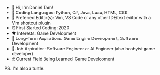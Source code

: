 - 👋 Hi, I'm Daniel Tam!
- 🔢 Coding Languages: Python, C#, Java, Luau, HTML, CSS
- 📝 Preferred Editor(s): Vim, VS Code or any other IDE/text editor with a Vim shortcut plugin
- ⏰ First Started Coding: 2020
- ❤️ Interests: Game Development
- 🥅 Long-Term Aspirations: Game Engine Development, Software Development
- 🎯 Job Aspiration: Software Engineer or AI Engineer (also hobbyist game developer)
- 🤓 Current Field Being Learned: Game Development

PS. I'm also a turtle.
